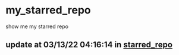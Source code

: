 # my_starred_repo
show me my starred repo

update at 03/13/22 04:16:14 in [starred_repo](./index.html)
---

